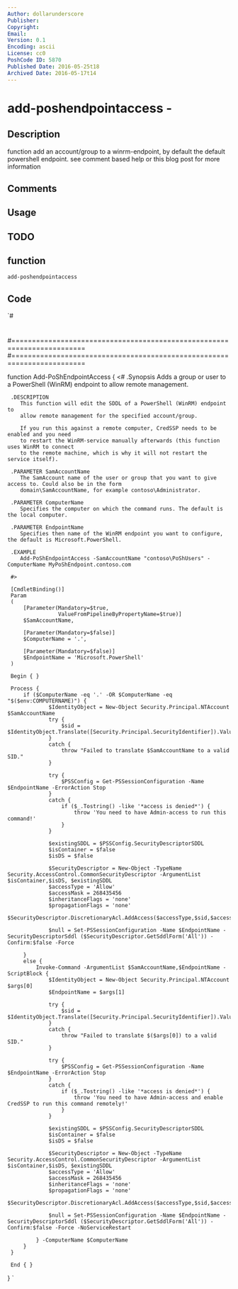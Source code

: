 ```yaml
---
Author: dollarunderscore
Publisher: 
Copyright: 
Email: 
Version: 0.1
Encoding: ascii
License: cc0
PoshCode ID: 5870
Published Date: 2016-05-25t18
Archived Date: 2016-05-17t14
---
```


# add-poshendpointaccess - 

## Description

function add an account/group to a winrm-endpoint, by default the default powershell endpoint. see comment based help or this blog post for more information

## Comments



## Usage



## TODO



## function

`add-poshendpointaccess`

## Code

`#
 #
 #========================================================================
 #========================================================================
 
 function Add-PoShEndpointAccess
 {
     <#
     .Synopsis
        Adds a group or user to a PowerShell (WinRM) endpoint to allow remote management.
 
     .DESCRIPTION
        This function will edit the SDDL of a PowerShell (WinRM) endpoint to 
        allow remote management for the specified account/group.
 
        If you run this against a remote computer, CredSSP needs to be enabled and you need
        to restart the WinRM-service manually afterwards (this function uses WinRM to connect
        to the remote machine, which is why it will not restart the service itself).
 
     .PARAMETER SamAccountName
        The SamAccount name of the user or group that you want to give access to. Could also be in the form
        domain\SamAccountName, for example contoso\Administrator.
 
     .PARAMETER ComputerName
        Specifies the computer on which the command runs. The default is the local computer.
 
     .PARAMETER EndpointName
        Specifies then name of the WinRM endpoint you want to configure, the default is Microsoft.PowerShell.
 
     .EXAMPLE
        Add-PoShEndpointAccess -SamAccountName "contoso\PoShUsers" -ComputerName MyPoShEndpoint.contoso.com
 
     #>
 
     [CmdletBinding()]
     Param
     (
         [Parameter(Mandatory=$true,
                    ValueFromPipelineByPropertyName=$true)]
         $SamAccountName,
 
         [Parameter(Mandatory=$false)]
         $ComputerName = '.',
 
         [Parameter(Mandatory=$false)]
         $EndpointName = 'Microsoft.PowerShell'
     )
 
     Begin { }
 
     Process {
         if ($ComputerName -eq '.' -OR $ComputerName -eq "$($env:COMPUTERNAME)") {
                 $IdentityObject = New-Object Security.Principal.NTAccount $SamAccountName
                 try {
                     $sid = $IdentityObject.Translate([Security.Principal.SecurityIdentifier]).Value
                 }
                 catch {
                     throw "Failed to translate $SamAccountName to a valid SID."
                 }
 
                 try {
                     $PSSConfig = Get-PSSessionConfiguration -Name $EndpointName -ErrorAction Stop
                 }
                 catch {
                     if ($_.Tostring() -like '*access is denied*') {
                         throw 'You need to have Admin-access to run this command!'
                     }
                 }
 
                 $existingSDDL = $PSSConfig.SecurityDescriptorSDDL
                 $isContainer = $false
                 $isDS = $false
 
                 $SecurityDescriptor = New-Object -TypeName Security.AccessControl.CommonSecurityDescriptor -ArgumentList $isContainer,$isDS, $existingSDDL
                 $accessType = 'Allow'
                 $accessMask = 268435456
                 $inheritanceFlags = 'none'
                 $propagationFlags = 'none'
                 $SecurityDescriptor.DiscretionaryAcl.AddAccess($accessType,$sid,$accessMask,$inheritanceFlags,$propagationFlags)
 
                 $null = Set-PSSessionConfiguration -Name $EndpointName -SecurityDescriptorSddl ($SecurityDescriptor.GetSddlForm('All')) -Confirm:$false -Force
 
         }
         else {
             Invoke-Command -ArgumentList $SamAccountName,$EndpointName -ScriptBlock {
                 $IdentityObject = New-Object Security.Principal.NTAccount $args[0]
                 $EndpointName = $args[1]
 
                 try {
                     $sid = $IdentityObject.Translate([Security.Principal.SecurityIdentifier]).Value
                 }
                 catch {
                     throw "Failed to translate $($args[0]) to a valid SID."
                 }
 
                 try {
                     $PSSConfig = Get-PSSessionConfiguration -Name $EndpointName -ErrorAction Stop
                 }
                 catch {
                     if ($_.Tostring() -like '*access is denied*') {
                         throw 'You need to have Admin-access and enable CredSSP to run this command remotely!'
                     }
                 }
 
                 $existingSDDL = $PSSConfig.SecurityDescriptorSDDL
                 $isContainer = $false
                 $isDS = $false
 
                 $SecurityDescriptor = New-Object -TypeName Security.AccessControl.CommonSecurityDescriptor -ArgumentList $isContainer,$isDS, $existingSDDL
                 $accessType = 'Allow'
                 $accessMask = 268435456
                 $inheritanceFlags = 'none'
                 $propagationFlags = 'none'
                 $SecurityDescriptor.DiscretionaryAcl.AddAccess($accessType,$sid,$accessMask,$inheritanceFlags,$propagationFlags)
 
                 $null = Set-PSSessionConfiguration -Name $EndpointName -SecurityDescriptorSddl ($SecurityDescriptor.GetSddlForm('All')) -Confirm:$false -Force -NoServiceRestart
 
             } -ComputerName $ComputerName
         }
     }
 
     End { }
 }
`


